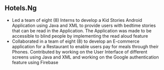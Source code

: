 ## Hotels.Ng
- Led a team of eight (8) Interns to develop a Kid Stories Android Application using Java and XML to provide users with bedtime stories that can be read in the Application. The Application was made to be accessible to blind people by implementing the read aloud feature
- Collaborated in a team of eight (8) to develop an E-commerce application for a Restaurant to enable users pay for meals through their Phones. Contributed by working on the User Interface of different screens using Java and XML and working on the Google authentication feature using Firebase
